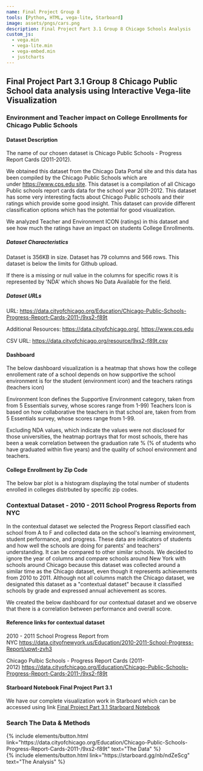 ```yaml
---
name: Final Project Group 8
tools: [Python, HTML, vega-lite, Starboard]
image: assets/pngs/cars.png
description: Final Project Part 3.1 Group 8 Chicago Schools Analysis
custom_js:
  - vega.min
  - vega-lite.min
  - vega-embed.min
  - justcharts
---
```



## Final Project Part 3.1 Group 8  Chicago Public School data analysis using Interactive Vega-lite Visualization

### Environment and Teacher impact on College Enrollments for Chicago Public Schools


#### Dataset Description

The name of our chosen dataset is Chicago Public Schools - Progress Report Cards (2011-2012).

We obtained this dataset from the Chicago Data Portal site and this data has been compiled by the Chicago Public Schools which are under https://www.cps.edu site.
This dataset is a compilation of all Chicago Public schools report cards data for the school year 2011-2012.
This dataset has some very interesting facts about Chicago Public schools and their ratings which provide some good insight. This dataset can provide different classification options which has the potential for good visualization.

We analyzed Teacher and Environment ICON (ratings) in this dataset and see how much the ratings have an impact on students College Enrollments.


##### Dataset Characteristics

Dataset is 356KB in size. Dataset has 79 columns and 566 rows. This dataset is below the limits for Github upload.

If there is a missing or null value in the columns for specific rows it is represented by 'NDA' which shows No Data Available for the field.

##### Dataset URLs

URL: https://data.cityofchicago.org/Education/Chicago-Public-Schools-Progress-Report-Cards-2011-/9xs2-f89t

Additional Resources: https://data.cityofchicago.org/, https://www.cps.edu

CSV URL: https://data.cityofchicago.org/resource/9xs2-f89t.csv


#### Dashboard
The below dashboard visualization is a heatmap that shows how the college enrollement rate of a school depends on how supportive the school environment is for the student (environment icon) and the teachers ratings (teachers icon)

Environment Icon defines the Supportive Environment category, taken from from 5 Essentials survey, whose scores range from 1-99) Teachers Icon is based on how collaborative the teachers in that school are, taken from from 5 Essentials survey, whose scores range from 1-99.

Excluding NDA values, which indicate the values were not disclosed for those universities, the heatmap portrays that for most schools, there has been a weak correlation between the graduation rate % (% of students who have graduated within five years) and the quality of school environment and teachers.

<vegachart schema-url="{{ site.baseurl }}/assets/json/final_proj_dash_v1.json" style="width: 100%"></vegachart>


#### College Enrollment by Zip Code
The below bar plot is a histogram displaying the total number of students enrolled in colleges distrbuted by specific zip codes.

<vegachart schema-url="{{ site.baseurl }}/assets/json/final_proj_college_enroll_zip_v1.json" style="width: 100%"></vegachart>


### Contextual Dataset - 2010 - 2011 School Progress Reports from NYC

In the contextual dataset we selected the Progress Report classified each school from A to F and collected data on the school's learning environment, student performance, and progress. These data are indicators of students and how well the schools are doing for parents' and teachers' understanding. It can be compared to other similar schools. We decided to ignore the year of columns and compare schools around New York with schools around Chicago because this dataset was collected around a similar time as the Chicago dataset, even though it represents achievements from 2010 to 2011. Although not all columns match the Chicago dataset, we designated this dataset as a "contextual dataset" because it classified schools by grade and expressed annual achievement as scores.

We created the below dashboard for our contextual dataset and we observe that there is a correlation between performance and overall score.

<vegachart schema-url="{{ site.baseurl }}/assets/json/final_proj_contex_dash_v1.json" style="width: 100%"></vegachart>


#### Reference links for contextual dataset

2010 - 2011 School Progress Report from NYC https://data.cityofnewyork.us/Education/2010-2011-School-Progress-Report/upwt-zvh3

Chicago Pulbic Schools - Progress Report Cards (2011-2012) https://data.cityofchicago.org/Education/Chicago-Public-Schools-Progress-Report-Cards-2011-/9xs2-f89t


#### Starboard Notebook Final Project Part 3.1
We have our complete visualization work in Starboard which can be accessed using link [Final Project Part 3.1 Starboard Notebook](https://starboard.gg/nb/ndZeScg)


### Search The Data & Methods

<!-- these are written in a combo of html and liquid --> 

<div class="left">
{% include elements/button.html link="https://data.cityofchicago.org/Education/Chicago-Public-Schools-Progress-Report-Cards-2011-/9xs2-f89t" text="The Data" %}
</div>

<div class="right">
{% include elements/button.html link="https://starboard.gg/nb/ndZeScg" text="The Analysis" %}
</div>

